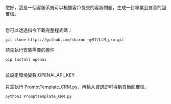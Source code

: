您好，這是一個客服系統可以根據客戶提交的客訴問題，生成一封專業且友善的回覆信。
<br>

<br>
您可以透過指令下載完整程式碼：

```
git clone https://github.com/sharon-hy97/LLM_pro.git
```

請先執行安裝需要的套件
<br>
```
pip install openai
```
<br>
並設定環境變數:OPENAI_API_KEY
<br>
<br>
只需執行 PromptTemplate_CRM.py，再輸入資訊即可得到自動回覆信。

```
python3 PromptTemplate_CRM.py
```
<br>
